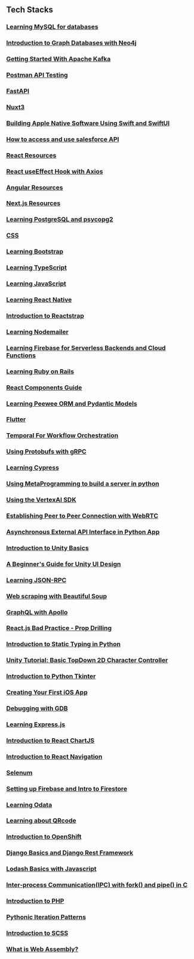 ## Tech Stacks

### [Learning MySQL for databases](./Tech_Stacks/Learning_MySQL.md)
### [Introduction to Graph Databases with Neo4j](./Tech_Stacks/GraphDB_Neo4j.md)
### [Getting Started With Apache Kafka](./Tech_Stacks/Apache_Kafka.md)
### [Postman API Testing](./Tech_Stacks/Postman_Backend_Testing.md)
### [FastAPI](./Tech_Stacks/FastAPI.md)
### [Nuxt3](./Tech_Stacks/Nuxt3.md)
### [Building Apple Native Software Using Swift and SwiftUI](./Tech_Stacks/swift.md)
### [How to access and use salesforce API](./Tech_Stacks/salesforce_api.md)
### [React Resources](./Tech_Stacks/React.md)
### [React useEffect Hook with Axios](./Tech_Stacks/React_useEffect_Axios.md)
### [Angular Resources](./Tech_Stacks/Angular.md)
### [Next.js Resources](./Tech_Stacks/NextJS.md)
### [Learning PostgreSQL and psycopg2](./Tech_Stacks/PostgreSQL_psycopg2.md)
### [CSS](./Tech_Stacks/CSS.md)
### [Learning Bootstrap](./Tech_Stacks/Bootstrap.md)
### [Learning TypeScript](./Tech_Stacks/TypeScript.md)
### [Learning JavaScript](./Tech_Stacks/JavaScript.md)
### [Learning React Native](./Tech_Stacks/ReactNative.md)
### [Introduction to Reactstrap](./Tech_Stacks/Reactstrap.md)
### [Learning Nodemailer](./Tech_Stacks/Nodemailer.md)
### [Learning Firebase for Serverless Backends and Cloud Functions](./Tech_Stacks/FirebaseServerlessCloud.md)
### [Learning Ruby on Rails](./Tech_Stacks/Ruby_on_Rails.md)
### [React Components Guide](./Tech_Stacks/React_Components.md)
### [Learning Peewee ORM and Pydantic Models](./Tech_Stacks/Peewee_and_Pydantic_models.md)
### [Flutter](./Tech_Stacks/Flutter.md)
### [Temporal For Workflow Orchestration](./Tech_Stacks/Temporal.md)
### [Using Protobufs with gRPC](./Tech_Stacks/Protobufs_and_gRPC.md)
### [Learning Cypress](./Tech_Stacks/Cypress.md)
### [Using MetaProgramming to build a server in python](./Tech_Stacks/Metaprogramming.md)
### [Using the VertexAI SDK](./Tech_Stacks/VertexAI.md)
### [Establishing Peer to Peer Connection with WebRTC](./Tech_Stacks/WebRTC.md)
### [Asynchronous External API Interface in Python App](./Tech_Stacks/Async_External_API_Interface_Python.md)
### [Introduction to Unity Basics](./Tech_Stacks/Unity_Intro.md)
### [A Beginner's Guide for Unity UI Design](./Tech_Stacks/Unity_UI.md)
### [Learning JSON-RPC](./Tech_Stacks/JSONRPC.md)
### [Web scraping with Beautiful Soup](./Tech_Stacks/BeautifulSoup.md)
### [GraphQL with Apollo](./GraphQL_Apollo.md)
### [React.js Bad Practice - Prop Drilling](./Tech_Stacks/React_Prop_Drilling.md)
### [Introduction to Static Typing in Python](./Tech_Stacks/Python_Static_Typing.md)
### [Unity Tutorial: Basic TopDown 2D Character Controller](./Tech_Stacks/Unity_Tutorial_2D_TopDown_Character_Controller.md)
### [Introduction to Python Tkinter](./Tech_Stacks/Tkinter.md)
### [Creating Your First iOS App](./Tech_Stacks/iOS.md)
### [Debugging with GDB](./Tech_Stacks/GDB_Debug.md)
### [Learning Express.js](./Tech_Stacks/Express.md)
### [Introduction to React ChartJS](./Tech_Stacks/ReactChartJS.md)
### [Introduction to React Navigation](./Tech_Stacks/React_Navigation.md)
### [Selenum](./Tech_Stacks/selenium.md)
### [Setting up Firebase and Intro to Firestore](./Tech_Stacks/Firebase_and_Firestore.md)
### [Learning Odata](./Tech_Stacks/Odata.md)
### [Learning about QRcode](./Tech_Stacks/QRcode.md)
### [Introduction to OpenShift](./Tech_Stacks/OpenShift.md)
### [Django Basics and Django Rest Framework](./Tech_Stacks/Django_Rest.md)
### [Lodash Basics with Javascript](./Tech_Stacks/Lodash.md)
### [Inter-process Communication(IPC) with fork() and pipe() in C](./Tech_Stacks/Fork_and_Pipe.md)
### [Introduction to PHP](./Tech_Stacks/PHP.md)
### [Pythonic Iteration Patterns](./Tech_Stacks/Pythonic-Iteration-Patterns.md)
### [Introduction to SCSS](./Tech_Stacks/SCSS.md)
### [What is Web Assembly?](./Tech_Stacks/Web-Assembly.md)
